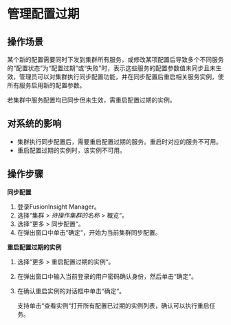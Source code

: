 # 管理配置过期<a name="admin_guide_000013"></a>

## 操作场景<a name="zh-cn_topic_0263899295_s24ff157f5dd949f4be63db63c919c13f"></a>

某个新的配置需要同时下发到集群所有服务，或修改某项配置后导致多个不同服务的“配置状态”为“配置过期”或“失败”时，表示这些服务的配置参数值未同步且未生效，管理员可以对集群执行同步配置功能，并在同步配置后重启相关服务实例，使所有服务启用新的配置参数。

若集群中服务配置均已同步但未生效，需重启配置过期的实例。

## 对系统的影响<a name="zh-cn_topic_0263899295_sef2d265f4f3d4da4b91c2eb0a835f7ea"></a>

-   集群执行同步配置后，需要重启配置过期的服务。重启时对应的服务不可用。
-   重启配置过期的实例时，该实例不可用。

## 操作步骤<a name="zh-cn_topic_0263899295_section184371340204218"></a>

**同步配置**

1.  登录FusionInsight Manager。
2.  选择“集群  \>  _待操作集群的名称_  \> 概览“。
3.  选择“更多  \>  同步配置“。
4.  在弹出窗口中单击“确定“，开始为当前集群同步配置。

**重启配置过期的实例**

1.  选择“更多  \>  重启配置过期的实例“。
2.  在弹出窗口中输入当前登录的用户密码确认身份，然后单击“确定“。
3.  在确认重启实例的对话框中单击“确定“。

    支持单击“查看实例“打开所有配置已过期的实例列表，确认可以执行重启任务。


